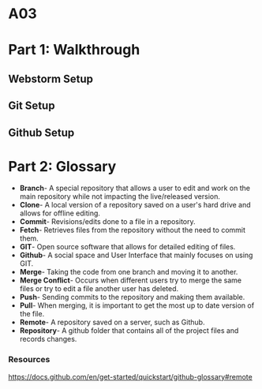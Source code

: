 # A03
# Part 1: Walkthrough

## Webstorm Setup

## Git Setup

## Github Setup

# Part 2: Glossary
+ **Branch**- A special repository that allows a user to edit and work on the main repository while not impacting the live/released version. 
+ **Clone**- A local version of a repository saved on a user's hard drive and allows for offline editing.
+ **Commit**- Revisions/edits done to a file in a repository.
+ **Fetch**- Retrieves files from the repository without the need to commit them. 
+ **GIT**- Open source software that allows for detailed editing of files.
+ **Github**- A social space and User Interface that mainly focuses on using GIT.
+ **Merge**- Taking the code from one branch and moving it to another. 
+ **Merge Conflict**- Occurs when different users try to merge the same files or try to edit a file another user has deleted.
+ **Push**- Sending commits to the repository and making them available.
+ **Pull**- When merging, it is important to get the most up to date version of the file. 
+ **Remote**- A repository saved on a server, such as Github.
+ **Repository**- A github folder that contains all of the project files and records changes.

### Resources



https://docs.github.com/en/get-started/quickstart/github-glossary#remote
